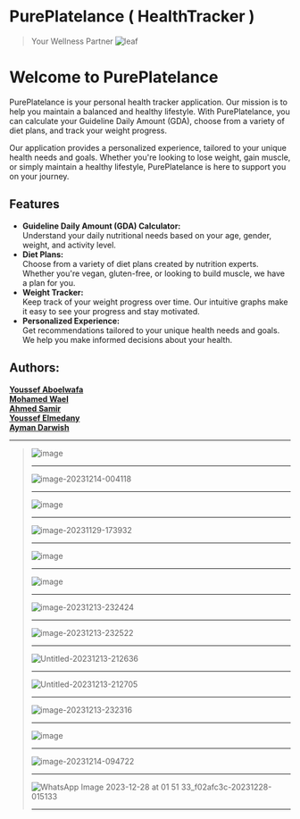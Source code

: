 # PurePlatelance ( HealthTracker )
> Your Wellness Partner
 ![leaf](https://github.com/YoussefAboelwafa/NutriBalance_HealthTracker/assets/96186143/3d130709-dcb0-4838-8dba-82abc9080215)

<h1>Welcome to PurePlatelance <i class="fa fa-leaf"></i></h1>
      <p>
        PurePlatelance is your personal health tracker application. Our mission is
        to help you maintain a balanced and healthy lifestyle. With
        PurePlatelance, you can calculate your Guideline Daily Amount (GDA),
        choose from a variety of diet plans, and track your weight progress.
      </p>
      <p>
        Our application provides a personalized experience, tailored to your
        unique health needs and goals. Whether you're looking to lose weight,
        gain muscle, or simply maintain a healthy lifestyle, PurePlatelance is
        here to support you on your journey.
      </p>
      <div class="features">
        <h2>Features</h2>
        <ul>
          <li>
            <strong>Guideline Daily Amount (GDA) Calculator:</strong> <br>Understand
            your daily nutritional needs based on your age, gender, weight, and
            activity level.
          </li>
          <li>
            <strong>Diet Plans:</strong> <br>Choose from a variety of diet plans
            created by nutrition experts. Whether you're vegan, gluten-free, or
            looking to build muscle, we have a plan for you.
          </li>
          <li>
            <strong>Weight Tracker:</strong> <br>Keep track of your weight progress
            over time. Our intuitive graphs make it easy to see your progress
            and stay motivated.
          </li>
          <li>
            <strong>Personalized Experience:</strong> <br>Get recommendations
            tailored to your unique health needs and goals. We help you make
            informed decisions about your health.
          </li>
        </ul>
      </div>
      
<h2>Authors:</h2>

<strong> [Youssef Aboelwafa](https://github.com/YoussefAboelwafa)</strong> <br>
<strong> [Mohamed Wael](https://github.com/mado2002)</strong> <br>
<strong> [Ahmed Samir](https://github.com/ahmedsamir459)</strong> <br>
<strong> [Youssef Elmedany](https://github.com/yousefelmedany)</strong> <br>
<strong> [Ayman Darwish](https://github.com/ayman988)</strong> <br>

<hr>

> ![image](https://github.com/YoussefAboelwafa/NutriBalance_HealthTracker/assets/96186143/65e16054-ca06-4b37-bc2b-09d175bbb15d) <hr>
> ![image-20231214-004118](https://github.com/YoussefAboelwafa/NutriBalance_HealthTracker/assets/96186143/463690a8-06e9-4f72-9f07-3269be2b7d28) <hr>
> ![image](https://github.com/YoussefAboelwafa/NutriBalance_HealthTracker/assets/96186143/a67a96e9-b632-4af1-b88d-97dbeb192022) <hr>
> ![image-20231129-173932](https://github.com/YoussefAboelwafa/NutriBalance_HealthTracker/assets/96186143/3048295e-00c9-4f2b-a1cb-ef4911d5f02e) <hr>
> ![image](https://github.com/YoussefAboelwafa/NutriBalance_HealthTracker/assets/96186143/a45974bc-ac2b-4ac0-a3aa-2087e8373c34) <hr>
> ![image](https://github.com/YoussefAboelwafa/NutriBalance_HealthTracker/assets/96186143/59363fb4-b222-415e-ac1b-35e306a45fb8) <hr>
> ![image-20231213-232424](https://github.com/YoussefAboelwafa/NutriBalance_HealthTracker/assets/96186143/47767551-0fdd-4089-8bc0-ffc575f887df) <hr>
> ![image-20231213-232522](https://github.com/YoussefAboelwafa/NutriBalance_HealthTracker/assets/96186143/56cecc09-f6a2-4f7f-bf41-31b00457341f) <hr>
> ![Untitled-20231213-212636](https://github.com/YoussefAboelwafa/NutriBalance_HealthTracker/assets/96186143/0e1328ed-43f9-4af0-9fa7-0d28325d4025) <hr>
> ![Untitled-20231213-212705](https://github.com/YoussefAboelwafa/NutriBalance_HealthTracker/assets/96186143/e8b1d17a-182a-4fac-a03a-c3cdf3c3a976) <hr>
> ![image-20231213-232316](https://github.com/YoussefAboelwafa/NutriBalance_HealthTracker/assets/96186143/b00bad30-cf95-4301-a0b3-c04edc8d9ce5) <hr>
> ![image](https://github.com/YoussefAboelwafa/NutriBalance_HealthTracker/assets/96186143/1fd696f1-bcf7-4459-a4b8-d06dedf16e0e) <hr>
> ![image-20231214-094722](https://github.com/YoussefAboelwafa/NutriBalance_HealthTracker/assets/96186143/6587c1c0-bcac-4c20-a220-53ccaa03fadd) <hr>
> ![WhatsApp Image 2023-12-28 at 01 51 33_f02afc3c-20231228-015133](https://github.com/YoussefAboelwafa/NutriBalance_HealthTracker/assets/96186143/3aee318c-5d7a-4710-8ea3-52100c32bf3d) <hr>


